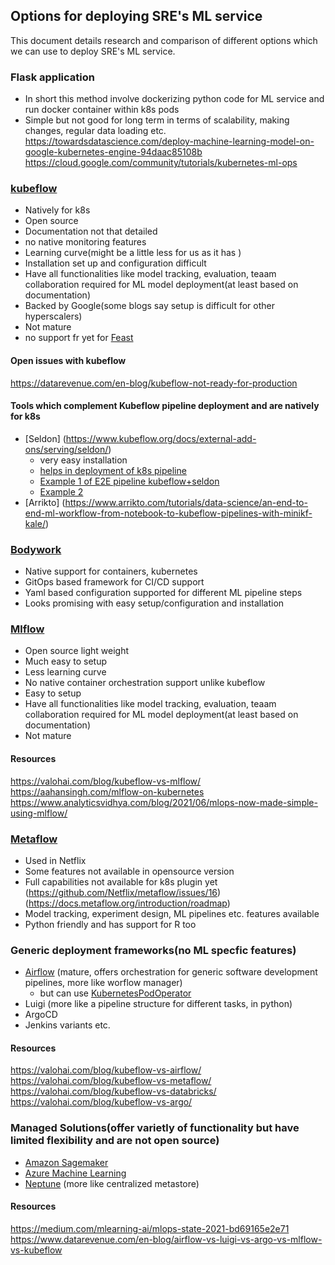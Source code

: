 ## Options for deploying SRE's ML service

This document details research and comparison of different options which we can use to deploy SRE's ML service.


### Flask application

- In short this method involve dockerizing python code for ML service and run docker container within k8s pods
- Simple but not good for long term in terms of scalability, making changes, regular data loading etc. 
https://towardsdatascience.com/deploy-machine-learning-model-on-google-kubernetes-engine-94daac85108b
https://cloud.google.com/community/tutorials/kubernetes-ml-ops

### [kubeflow](https://www.kubeflow.org/)
- Natively for k8s
- Open source
- Documentation not that detailed
- no native monitoring features
- Learning curve(might be a little less for us as it has )
- Installation set up and configuration difficult
- Have all functionalities like model tracking, evaluation, teaam collaboration required for ML model deployment(at least based on documentation)
- Backed by Google(some blogs say setup is difficult for other hyperscalers)
- Not  mature
- no support fr yet  for [Feast](https://cloud.google.com/blog/products/ai-machine-learning/introducing-feast-an-open-source-feature-store-for-machine-learning)

#### Open issues with kubeflow
https://datarevenue.com/en-blog/kubeflow-not-ready-for-production

#### Tools which complement Kubeflow pipeline deployment and are natively for k8s
- [Seldon] (https://www.kubeflow.org/docs/external-add-ons/serving/seldon/)
    - very easy installation
    - [helps in deployment of k8s pipeline](https://www.seldon.io/seldon-and-kubeflow-1-0/)
    - [Example 1 of E2E pipeline kubeflow+seldon](https://docs.seldon.io/projects/seldon-core/en/latest/examples/kubeflow_seldon_e2e_pipeline.html)
    - [Example 2](https://github.com/kubeflow/example-seldon)
- [Arrikto] (https://www.arrikto.com/tutorials/data-science/an-end-to-end-ml-workflow-from-notebook-to-kubeflow-pipelines-with-minikf-kale/)

### [Bodywork](https://bodywork.readthedocs.io/en/latest/)
- Native support for containers, kubernetes
- GitOps based framework for CI/CD support
- Yaml based configuration supported for different ML pipeline steps
- Looks promising with easy setup/configuration and installation



### [Mlflow](https://mlflow.org/)
- Open source light weight 
- Much easy to setup
- Less learning curve
- No native container orchestration support unlike kubeflow
- Easy to setup
- Have all functionalities like model tracking, evaluation, teaam collaboration required for ML model deployment(at least based on documentation)
- Not  mature


#### Resources
https://valohai.com/blog/kubeflow-vs-mlflow/
https://aahansingh.com/mlflow-on-kubernetes
https://www.analyticsvidhya.com/blog/2021/06/mlops-now-made-simple-using-mlflow/


### [Metaflow](https://docs.metaflow.org/)
- Used in Netflix
- Some features not available in opensource version 
- Full capabilities not available for k8s plugin yet (https://github.com/Netflix/metaflow/issues/16) (https://docs.metaflow.org/introduction/roadmap)
- Model tracking, experiment design, ML pipelines etc. features available
- Python friendly and has support for R too


### Generic deployment frameworks(no ML specfic features)
- [Airflow](https://airflow.apache.org/) (mature, offers orchestration for generic software development pipelines, more like worflow manager)
    - but can use [KubernetesPodOperator](https://airflow.apache.org/docs/apache-airflow-providers-cncf-kubernetes/stable/operators.html)
- Luigi (more like a pipeline structure for  different tasks, in python)
- ArgoCD 
- Jenkins variants etc.

#### Resources
https://valohai.com/blog/kubeflow-vs-airflow/
https://valohai.com/blog/kubeflow-vs-metaflow/
https://valohai.com/blog/kubeflow-vs-databricks/
https://valohai.com/blog/kubeflow-vs-argo/

### Managed Solutions(offer varietly of functionality but have limited flexibility and are not open source)
- [Amazon Sagemaker](https://aws.amazon.com/sagemaker/)
- [Azure Machine Learning](https://github.com/Azure/AML-Kubernetes)
- [Neptune](https://neptune.ai/blog/mlflow-vs-kubeflow-vs-neptune-differences) (more like centralized metastore) 


#### Resources
https://medium.com/mlearning-ai/mlops-state-2021-bd69165e2e71
https://www.datarevenue.com/en-blog/airflow-vs-luigi-vs-argo-vs-mlflow-vs-kubeflow
